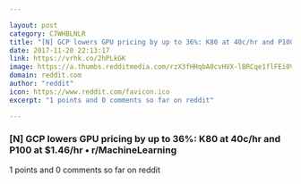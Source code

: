 ```yaml
---

layout: post
category: C7WHBLNLR
title: "[N] GCP lowers GPU pricing by up to 36%: K80 at 40c/hr and P100 at $1.46/hr • r/MachineLearning"
date: 2017-11-20 22:13:17
link: https://vrhk.co/2hPLkGK
image: https://a.thumbs.redditmedia.com/rzX3fHHqbA0cvHVX-lBRCqe1flFEi0VGwtz1S42j1C0.jpg
domain: reddit.com
author: "reddit"
icon: https://www.reddit.com/favicon.ico
excerpt: "1 points and 0 comments so far on reddit"

---
```


### [N] GCP lowers GPU pricing by up to 36%: K80 at 40c/hr and P100 at $1.46/hr • r/MachineLearning

1 points and 0 comments so far on reddit